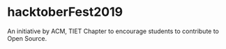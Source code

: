 # hacktoberFest2019
An initiative by ACM, TIET Chapter to encourage students to contribute to Open Source.
